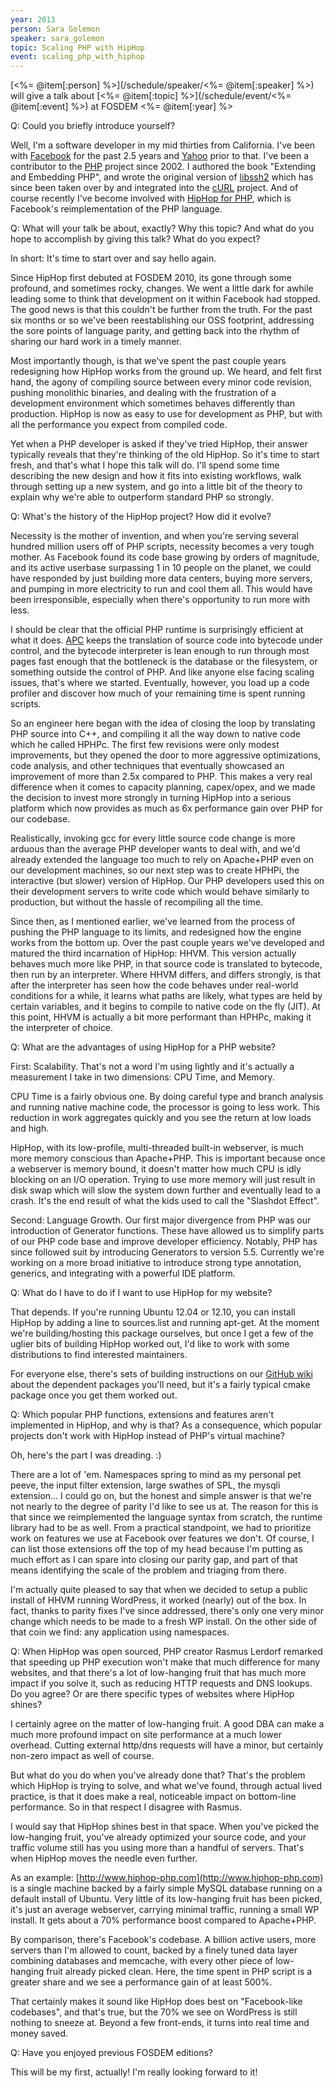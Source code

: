 ```yaml
---
year: 2013
person: Sara Golemon 
speaker: sara_golemon
topic: Scaling PHP with HipHop
event: scaling_php_with_hiphop
---
```


[<%= @item[:person] %>](/schedule/speaker/<%= @item[:speaker] %>) will give a talk about [<%= @item[:topic] %>](/schedule/event/<%= @item[:event] %>) at FOSDEM <%= @item[:year] %>

Q: Could you briefly introduce yourself?

Well, I'm a software developer in my mid thirties from California.  I've been with [Facebook](http://www.facebook.com/) for the past 2.5 years and [Yahoo](http://www.yahoo.com) prior to that.  I've been a contributor to the [PHP](http://php.net/) project since 2002. I authored the book "Extending and Embedding PHP", and wrote the original version of [libssh2](http://www.libssh2.org/) which has since been taken over by and integrated into the [cURL](http://curl.haxx.se/) project.  And of course recently I've become involved with [HipHop for PHP](https://github.com/facebook/hiphop-php/wiki), which is Facebook's reimplementation of the PHP language.

Q: What will your talk be about, exactly? Why this topic? And what do you hope to accomplish by giving this talk? What do you expect?

In short: It's time to start over and say hello again.

Since HipHop first debuted at FOSDEM 2010, its gone through some profound, and sometimes rocky, changes.  We went a little dark for awhile leading some to think that development on it within Facebook had stopped.  The good news is that this couldn't be further from the truth.  For the past six months or so we've been reestablishing our OSS footprint, addressing the sore points of language parity, and getting back into the rhythm of sharing our hard work in a timely manner.

Most importantly though, is that we've spent the past couple years redesigning how HipHop works from the ground up.  We heard, and felt first hand, the agony of compiling source between every minor code revision, pushing monolithic binaries, and dealing with the frustration of a development environment which sometimes behaves differently than production.  HipHop is now as easy to use for development as PHP, but with all the performance you expect from compiled code.

Yet when a PHP developer is asked if they've tried HipHop, their answer typically reveals that they're thinking of the old HipHop.  So it's time to start fresh, and that's what I hope this talk will do.  I'll spend some time describing the new design and how it fits into existing workflows, walk through setting up a new system, and go into a little bit of the theory to explain why we're able to outperform standard PHP so strongly.

Q: What's the history of the HipHop project? How did it evolve?

Necessity is the mother of invention, and when you're serving several hundred million users off of PHP scripts, necessity becomes a very tough mother.  As Facebook found its code base growing by orders of magnitude, and its active userbase surpassing 1 in 10 people on the planet, we could have responded by just building more data centers, buying more servers, and pumping in more electricity to run and cool them all.  This would have been irresponsible, especially when there's opportunity to run more with less.

I should be clear that the official PHP runtime is surprisingly efficient at what it does.  [APC](http://php.net/manual/en/book.apc.php) keeps the translation of source code into bytecode under control, and the bytecode interpreter is lean enough to run through most pages fast enough that the bottleneck is the database or the filesystem, or something outside the control of PHP.  And like anyone else facing scaling issues, that's where we started.  Eventually, however, you load up a code profiler and discover how much of your remaining time is spent running scripts.

So an engineer here began with the idea of closing the loop by translating PHP source into C++, and compiling it all the way down to native code which he called HPHPc.  The first few revisions were only modest improvements, but they opened the door to more aggressive optimizations, code analysis, and other techniques that eventually showcased an improvement of more than 2.5x compared to PHP. This makes a very real difference when it comes to capacity planning, capex/opex, and we made the decision to invest more strongly in turning HipHop into a serious platform which now provides as much as 6x performance gain over PHP for our codebase.

Realistically, invoking gcc for every little source code change is more arduous than the average PHP developer wants to deal with, and we'd already extended the language too much to rely on Apache+PHP even on our development machines, so our next step was to create HPHPi, the interactive (but slower) version of HipHop.  Our PHP developers used this on their development servers to write code which would behave similarly to production, but without the hassle of recompiling all the time.

Since then, as I mentioned earlier, we've learned from the process of pushing the PHP language to its limits, and redesigned how the engine works from the bottom up.  Over the past couple years we've developed and matured the third incarnation of HipHop: HHVM.  This version actually behaves much more like PHP, in that source code is translated to bytecode, then run by an interpreter.  Where HHVM differs, and differs strongly, is that after the interpreter has seen how the code behaves under real-world conditions for a while, it learns what paths are likely, what types are held by certain variables, and it begins to compile to native code on the fly (JIT).  At this point, HHVM is actually a bit more performant than HPHPc, making it the interpreter of choice.

Q: What are the advantages of using HipHop for a PHP website?

First: Scalability.  That's not a word I'm using lightly and it's actually a measurement I take in two dimensions: CPU Time, and Memory.

CPU Time is a fairly obvious one.  By doing careful type and branch analysis and running native machine code, the processor is going to less work.  This reduction in work aggregates quickly and you see the return at low loads and high.

HipHop, with its low-profile, multi-threaded built-in webserver, is much more memory conscious than Apache+PHP.  This is important because once a webserver is memory bound, it doesn't matter how much CPU is idly blocking on an I/O operation.  Trying to use more memory will just result in disk swap which will slow the system down further and eventually lead to a crash. It's the end result of what the kids used to call the "Slashdot Effect".

Second: Language Growth.  Our first major divergence from PHP was our introduction of Generator functions.  These have allowed us to simplify parts of our PHP code base and improve developer efficiency.  Notably, PHP has since followed suit by introducing Generators to version 5.5.  Currently we're working on a more broad initiative to introduce strong type annotation, generics, and integrating with a powerful IDE platform.

Q: What do I have to do if I want to use HipHop for my website?

That depends.  If you're running Ubuntu 12.04 or 12.10, you can install HipHop by adding a line to sources.list and running apt-get.  At the moment we're building/hosting this package ourselves, but once I get a few of the uglier bits of building HipHop worked out, I'd like to work with some distributions to find interested maintainers.

For everyone else, there's sets of building instructions on our [GitHub wiki](https://github.com/facebook/hiphop-php/wiki) about the dependent packages you'll need, but it's a fairly typical cmake package once you get them worked out.

Q: Which popular PHP functions, extensions and features aren't implemented in HipHop, and why is that? As a consequence, which popular projects don't work with HipHop instead of PHP's virtual machine?

Oh, here's the part I was dreading. :)

There are a lot of 'em.  Namespaces spring to mind as my personal pet peeve, the input filter extension, large swathes of SPL, the mysqli extension... I could go on, but the honest and simple answer is that we're not nearly to the degree of parity I'd like to see us at.  The reason for this is that since we reimplemented the language syntax from scratch, the runtime library had to be as well.  From a practical standpoint, we had to prioritize work on features we use at Facebook over features we don't.  Of course, I can list those extensions off the top of my head because I'm putting as much effort as I can spare into closing our parity gap, and part of that means identifying the scale of the problem and triaging from there.

I'm actually quite pleased to say that when we decided to setup a public install of HHVM running WordPress, it worked (nearly) out of the box.   In fact, thanks to parity fixes I've since addressed, there's only one very minor change which needs to be made to a fresh WP install.  On the other side of that coin we find: any application using namespaces.

Q: When HipHop was open sourced, PHP creator Rasmus Lerdorf remarked that speeding up PHP execution won't make that much difference for many websites, and that there's a lot of low-hanging fruit that has much more impact if you solve it, such as reducing HTTP requests and DNS lookups. Do you agree? Or are there specific types of websites where HipHop shines?

I certainly agree on the matter of low-hanging fruit.  A good DBA can make a much more profound impact on site performance at a much lower overhead. Cutting external http/dns requests will have a minor, but certainly non-zero impact as well of course.

But what do you do when you've already done that?  That's the problem which HipHop is trying to solve, and what we've found, through actual lived practice, is that it does make a real, noticeable impact on bottom-line performance. So in that respect I disagree with Rasmus.

I would say that HipHop shines best in that space.  When you've picked the low-hanging fruit, you've already optimized your source code, and your traffic volume still has you using more than a handful of servers.  That's when HipHop moves the needle even further.

As an example: [http://www.hiphop-php.com](http://www.hiphop-php.com) is a single machine backed by a fairly simple MySQL database running on a default install of Ubuntu.  Very little of its low-hanging fruit has been picked, it's just an average webserver, carrying minimal traffic, running a small WP install.  It gets about a 70% performance boost compared to Apache+PHP.

By comparison, there's Facebook's codebase.  A billion active users, more servers than I'm allowed to count, backed by a finely tuned data layer combining databases and memcache, with every other piece of low-hanging fruit already picked clean.  Here, the time spent in PHP script is a greater share and we see a performance gain of at least 500%.

That certainly makes it sound like HipHop does best on "Facebook-like codebases", and that's true, but the 70% we see on WordPress is still nothing to sneeze at.  Beyond a few front-ends, it turns into real time and money saved.

Q: Have you enjoyed previous FOSDEM editions?

This will be my first, actually!  I'm really looking forward to it!
